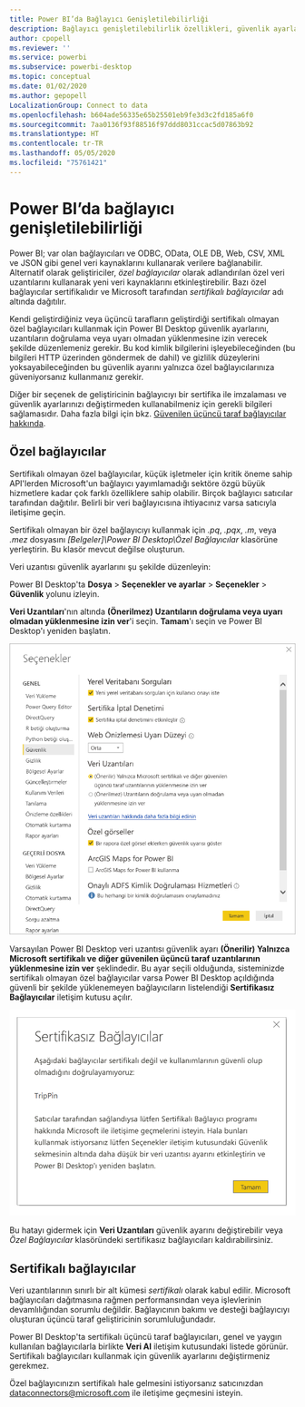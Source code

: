 ```yaml
---
title: Power BI’da Bağlayıcı Genişletilebilirliği
description: Bağlayıcı genişletilebilirlik özellikleri, güvenlik ayarları ve sertifikalı bağlayıcılar
author: cpopell
ms.reviewer: ''
ms.service: powerbi
ms.subservice: powerbi-desktop
ms.topic: conceptual
ms.date: 01/02/2020
ms.author: gepopell
LocalizationGroup: Connect to data
ms.openlocfilehash: b604ade56335e65b25501eb9fe3d3c2fd185a6f0
ms.sourcegitcommit: 7aa0136f93f88516f97ddd8031ccac5d07863b92
ms.translationtype: HT
ms.contentlocale: tr-TR
ms.lasthandoff: 05/05/2020
ms.locfileid: "75761421"
---
```

# <a name="connector-extensibility-in-power-bi"></a>Power BI’da bağlayıcı genişletilebilirliği

Power BI; var olan bağlayıcıları ve ODBC, OData, OLE DB, Web, CSV, XML ve JSON gibi genel veri kaynaklarını kullanarak verilere bağlanabilir. Alternatif olarak geliştiriciler, *özel bağlayıcılar* olarak adlandırılan özel veri uzantılarını kullanarak yeni veri kaynaklarını etkinleştirebilir. Bazı özel bağlayıcılar sertifikalıdır ve Microsoft tarafından *sertifikalı bağlayıcılar* adı altında dağıtılır.

Kendi geliştirdiğiniz veya üçüncü tarafların geliştirdiği sertifikalı olmayan özel bağlayıcıları kullanmak için Power BI Desktop güvenlik ayarlarını, uzantıların doğrulama veya uyarı olmadan yüklenmesine izin verecek şekilde düzenlemeniz gerekir. Bu kod kimlik bilgilerini işleyebileceğinden (bu bilgileri HTTP üzerinden göndermek de dahil) ve gizlilik düzeylerini yoksayabileceğinden bu güvenlik ayarını yalnızca özel bağlayıcılarınıza güveniyorsanız kullanmanız gerekir.

Diğer bir seçenek de geliştiricinin bağlayıcıyı bir sertifika ile imzalaması ve güvenlik ayarlarınızı değiştirmeden kullanabilmeniz için gerekli bilgileri sağlamasıdır. Daha fazla bilgi için bkz. [Güvenilen üçüncü taraf bağlayıcılar hakkında](desktop-trusted-third-party-connectors.md).

## <a name="custom-connectors"></a>Özel bağlayıcılar

Sertifikalı olmayan özel bağlayıcılar, küçük işletmeler için kritik öneme sahip API'lerden Microsoft'un bağlayıcı yayımlamadığı sektöre özgü büyük hizmetlere kadar çok farklı özelliklere sahip olabilir. Birçok bağlayıcı satıcılar tarafından dağıtılır. Belirli bir veri bağlayıcısına ihtiyacınız varsa satıcıyla iletişime geçin. 

Sertifikalı olmayan bir özel bağlayıcıyı kullanmak için *.pq*, *.pqx*, *.m*, veya *.mez* dosyasını *\[Belgeler]\\Power BI Desktop\\Özel Bağlayıcılar* klasörüne yerleştirin. Bu klasör mevcut değilse oluşturun.

Veri uzantısı güvenlik ayarlarını şu şekilde düzenleyin:

Power BI Desktop'ta **Dosya** > **Seçenekler ve ayarlar** > **Seçenekler** > **Güvenlik** yolunu izleyin.

**Veri Uzantıları**'nın altında **(Önerilmez) Uzantıların doğrulama veya uyarı olmadan yüklenmesine izin ver**'i seçin. **Tamam**'ı seçin ve Power BI Desktop'ı yeniden başlatın. 

![Sertifikalı olmayan özel bağlayıcılara Veri Uzantısı Güvenlik seçeneklerinde izin verme](media/desktop-connector-extensibility/data-extension-security-1.png)

Varsayılan Power BI Desktop veri uzantısı güvenlik ayarı **(Önerilir) Yalnızca Microsoft sertifikalı ve diğer güvenilen üçüncü taraf uzantılarının yüklenmesine izin ver** şeklindedir. Bu ayar seçili olduğunda, sisteminizde sertifikalı olmayan özel bağlayıcılar varsa Power BI Desktop açıldığında güvenli bir şekilde yüklenemeyen bağlayıcıların listelendiği **Sertifikasız Bağlayıcılar** iletişim kutusu açılır.

![Sertifikasız Bağlayıcılar iletişim kutusu](media/desktop-connector-extensibility/data-extension-security-2.png)

Bu hatayı gidermek için **Veri Uzantıları** güvenlik ayarını değiştirebilir veya *Özel Bağlayıcılar* klasöründeki sertifikasız bağlayıcıları kaldırabilirsiniz.

## <a name="certified-connectors"></a>Sertifikalı bağlayıcılar

Veri uzantılarının sınırlı bir alt kümesi *sertifikalı* olarak kabul edilir. Microsoft bağlayıcıları dağıtmasına rağmen performansından veya işlevlerinin devamlılığından sorumlu değildir. Bağlayıcının bakımı ve desteği bağlayıcıyı oluşturan üçüncü taraf geliştiricinin sorumluluğundadır. 

Power BI Desktop'ta sertifikalı üçüncü taraf bağlayıcıları, genel ve yaygın kullanılan bağlayıcılarla birlikte **Veri Al** iletişim kutusundaki listede görünür. Sertifikalı bağlayıcıları kullanmak için güvenlik ayarlarını değiştirmeniz gerekmez.

Özel bağlayıcınızın sertifikalı hale gelmesini istiyorsanız satıcınızdan dataconnectors@microsoft.com ile iletişime geçmesini isteyin.
